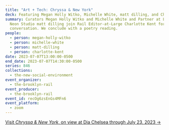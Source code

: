 ```yaml
---
title: "Art + Tech: Chryssa & New York"
deck: Featuring Megan Holly Witko, Michelle White, matt dilling, and Charlotte Kent
summary: Curators Megan Holly Witko and Michelle White and Partner at Lite Brite
  Neon Studio matt dilling join Rail Editor-at-Large Charlotte Kent for a
  conversation. We conclude with a poetry reading.
people:
  - person: megan-holly-witko
  - person: michelle-white
  - person: matt-dilling
  - person: charlotte-kent
date: 2023-07-07T13:00:00-0500
end_date: 2023-07-07T14:30:00-0500
series: 846
collections:
  - the-new-social-environment
event_organizer:
  - the-brooklyn-rail
event_producer:
  - the-brooklyn-rail
event_id: recOg6zsEnGs4MFn6
event_platform:
  - zoom
---
```

[V﻿isit *Chryssa & New York*, on view at Dia Chelsea through July 23, 2023 →](https://www.diaart.org/exhibition/exhibitions-projects/chryssa-new-york-exhibition)